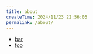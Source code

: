 ```yaml
---
title: about
createTime: 2024/11/23 22:56:05
permalink: /about/
---
```


- [bar](./bar.md)
- [foo](./foo.md)
